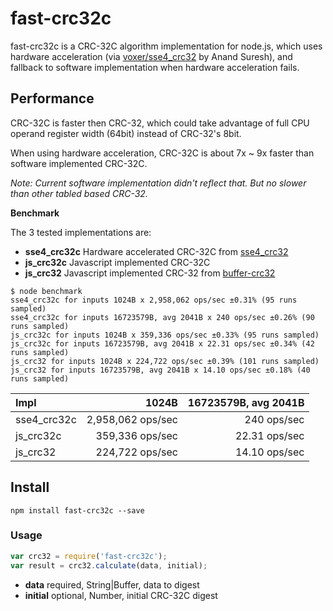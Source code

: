 # fast-crc32c

fast-crc32c is a CRC-32C algorithm implementation for node.js, which uses
hardware acceleration (via [voxer/sse4_crc32](sse4_crc32) by Anand Suresh), and
fallback to software implementation when hardware acceleration fails.

## Performance

CRC-32C is faster then CRC-32, which could take advantage of full CPU operand
register width (64bit) instead of CRC-32's 8bit.

When using hardware acceleration, CRC-32C is about 7x ~ 9x faster than software
implemented CRC-32C.

_Note: Current software implementation didn't reflect that. But no slower than
other tabled based CRC-32._

**Benchmark**

The 3 tested implementations are:

- **sse4\_crc32c** Hardware accelerated CRC-32C from [sse4_crc32](sse4_crc32)
- **js_crc32c** Javascript implemented CRC-32C
- **js_crc32** Javascript implemented CRC-32 from [buffer-crc32](buffer-crc32)

```
$ node benchmark
sse4_crc32c for inputs 1024B x 2,958,062 ops/sec ±0.31% (95 runs sampled)
sse4_crc32c for inputs 16723579B, avg 2041B x 240 ops/sec ±0.26% (90 runs sampled)
js_crc32c for inputs 1024B x 359,336 ops/sec ±0.33% (95 runs sampled)
js_crc32c for inputs 16723579B, avg 2041B x 22.31 ops/sec ±0.34% (42 runs sampled)
js_crc32 for inputs 1024B x 224,722 ops/sec ±0.39% (101 runs sampled)
js_crc32 for inputs 16723579B, avg 2041B x 14.10 ops/sec ±0.18% (40 runs sampled)
```

| Impl        | 1024B             | 16723579B, avg 2041B |
|:------------|------------------:|---------------------:|
| sse4_crc32c | 2,958,062 ops/sec | 240 ops/sec          |
| js_crc32c   | 359,336 ops/sec   | 22.31 ops/sec        |
| js_crc32    | 224,722 ops/sec   | 14.10 ops/sec        |

## Install

```shell
npm install fast-crc32c --save
```

### Usage

```javascript
var crc32 = require('fast-crc32c');
var result = crc32.calculate(data, initial);
```

- **data** required, String|Buffer, data to digest
- **initial** optional, Number, initial CRC-32C digest

[sse4_crc32]: https://github.com/Voxer/sse4_crc32
[buffer-crc32]: https://github.com/brianloveswords/buffer-crc32
